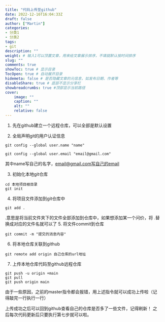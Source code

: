 ```yaml
---
title: "代码上传至github"
date: 2022-12-16T16:04:33Z
draft: false
author: ["Martin"]
categories: 
- 分类1
- 分类2
tags: 
- git
description: ""
weight: # 输入1可以顶置文章，用来给文章展示排序，不填就默认按时间排序
slug: ""
comments: true
showToc: true # 显示目录
TocOpen: true # 自动展开目录
hidemeta: false # 是否隐藏文章的元信息，如发布日期、作者等
disableShare: true # 底部不显示分享栏
showbreadcrumbs: true #顶部显示当前路径
cover:
    image: ""
    caption: ""
    alt: ""
    relative: false
---
```

1. 先在github建立一个远程仓库，可以全部是默认设置

2. 全局声明git的用户认证信息
```
git config --global user.name "name"

git config --global user.email "email@gmail.com"
```
其中name写自己的名字，email@gmail.com写自己的email

3. 初始化本地git仓库
```
cd 本地项目根目录
git init
```
4. 将项目文件添加到git仓库中
```
git add .
```
 .意思是将当前文件夹下的文件全部添加到仓库中，如果想添加某一个问价，将 .替换成对应的文件名就可以了
5. 将文件commit到仓库
```
git commit -m "提交的消息内容"
```
6. 将本地仓库关联到github
```
git remote add origin 自己仓库的url地址
```
7. 上传本地仓库代码至github远程仓库
```
git push -u origin +main
git pull
git push origin main
```
由于一些原因，之前的master指令都会报错，用上述指令就可以成功上传啦（记得敲完一行执行一行）

上传成功之后可以回到github查看自己的仓库是否多了一些文件，记得刷新！
之后每次代码更新后只要执行第七步就可以啦。